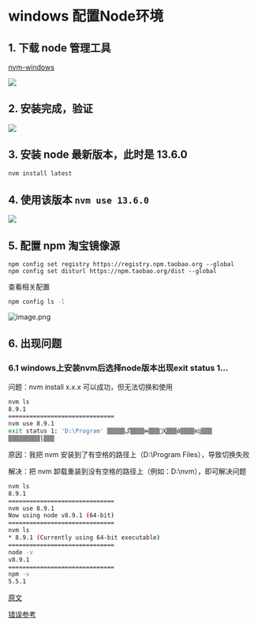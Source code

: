 # windows 配置Node环境  

## 1. 下载 node 管理工具

[nvm-windows](https://github.com/coreybutler/nvm-windows/releases)

![](https://cdn.nlark.com/yuque/0/2020/png/631242/1578840679363-0810c852-d772-4f7a-8fd9-f82eb8cff8e6.png#align=left&display=inline&height=238&margin=%5Bobject%20Object%5D&originHeight=238&originWidth=800&size=0&status=done&style=none&width=800)

## 2. 安装完成，验证

![](https://cdn.nlark.com/yuque/0/2020/png/631242/1578840679403-949e0b45-8682-44f2-a9e2-659432396749.png#align=left&display=inline&height=299&margin=%5Bobject%20Object%5D&originHeight=299&originWidth=800&size=0&status=done&style=none&width=800)

## 3. 安装 node 最新版本，此时是 13.6.0

```bash
nvm install latest
```

## 4. 使用该版本 `nvm use 13.6.0`

![](https://cdn.nlark.com/yuque/0/2020/png/631242/1578840679388-60a6c6ac-81b1-43a4-8299-77f0206e010d.png#align=left&display=inline&height=207&margin=%5Bobject%20Object%5D&originHeight=207&originWidth=521&size=0&status=done&style=none&width=521)

## 5. 配置 npm 淘宝镜像源

```
npm config set registry https://registry.npm.taobao.org --global
npm config set disturl https://npm.taobao.org/dist --global
```

查看相关配置

```bash
npm config ls -l
```

![image.png](https://cdn.nlark.com/yuque/0/2020/png/631242/1590513685215-3cfc9261-2a2c-4105-9ffa-7def3840ee62.png#align=left&display=inline&height=739&margin=%5Bobject%20Object%5D&name=image.png&originHeight=739&originWidth=873&size=43540&status=done&style=none&width=873)

## 6. 出现问题

### 6.1 windows上安装nvm后选择node版本出现exit status 1...

问题：nvm install x.x.x 可以成功，但无法切换和使用

```bash
nvm ls
8.9.1
==============================
nvm use 8.9.1
exit status 1: 'D:\Program' ▒▒▒▒▒ڲ▒▒▒▒ⲿ▒▒▒Ҳ▒▒▒ǿ▒▒▒▒еĳ▒▒▒
▒▒▒▒▒▒▒▒▒ļ▒▒▒
```

原因：我把 nvm 安装到了有空格的路径上（D:\Program Files），导致切换失败

解决：把 nvm 卸载重装到没有空格的路径上（例如：D:\nvm），即可解决问题

```bash
nvm ls
8.9.1
==============================
nvm use 8.9.1
Now using node v8.9.1 (64-bit)
==============================
nvm ls
* 8.9.1 (Currently using 64-bit executable)
==============================
node -v
v8.9.1
==============================
npm -v
5.5.1
```

[原文](https://segmentfault.com/a/1190000021549182)

[错误参考](https://www.jianshu.com/p/a230bd5f6fe9)
